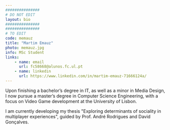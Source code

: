 ```yaml
---
###############
# DO NOT EDIT
layout: bio
###############
###############
# TO EDIT
code: memauz
title: "Martim Emauz"
photo: memauz.jpg
info: MSc Student
links:
    - name: email
      url: fc58668@alunos.fc.ul.pt
    - name: linkedin
      url: https://www.linkedin.com/in/martim-emauz-71666124a/
---
```


Upon finishing a bachelor’s degree in IT, as well as a minor in Media Design, I now pursue a master’s degree in Computer Science Engineering, with a focus on Video Game development at the University of Lisbon.

I am currently developing my thesis "Exploring determinants of sociality in multiplayer experiences", guided by Prof. André Rodrigues and David Gonçalves.

